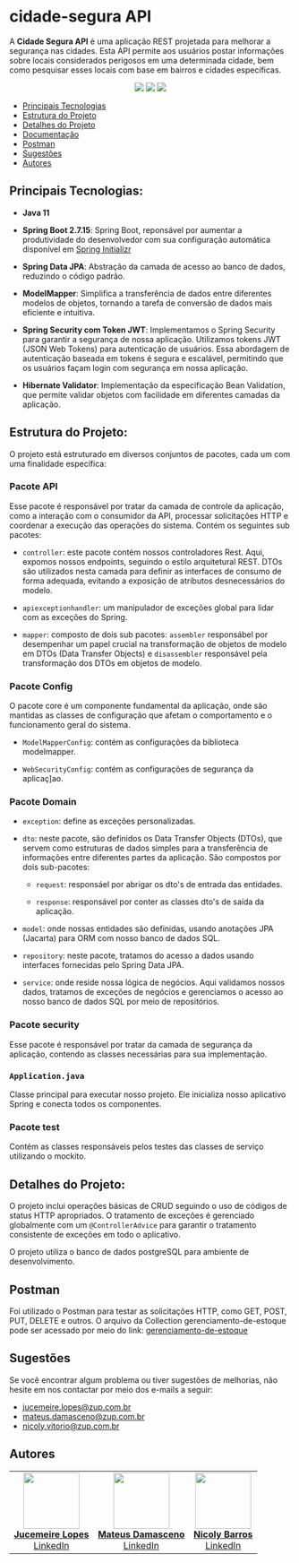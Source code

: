 # cidade-segura API 

A **Cidade Segura API** é uma aplicação REST projetada para melhorar a segurança nas cidades. Esta API permite aos usuários postar informações sobre locais considerados perigosos em uma determinada cidade, bem como pesquisar esses locais com base em bairros e cidades específicas.


<p align="center">
     <a alt="Java">
        <img src="https://img.shields.io/badge/Java-v11-blue.svg" />
    </a>
    <a alt="Spring Boot">
        <img src="https://img.shields.io/badge/Spring%20Boot-v2.7.15-brightgreen.svg" />
    </a>
    <a alt="PostgreSQL">
        <img src="https://img.shields.io/badge/PostgreSQL-v42.6.0-blue.svg" />
    </a>
</p>

- [Principais Tecnologias](#principais-tecnologias)
- [Estrutura do Projeto](#estrutura-do-projeto)
- [Detalhes do Projeto](#detalhes-do-projeto)
- [Documentação](#documentação)
- [Postman](#postman)
- [Sugestões](#sugestões)
- [Autores](#autores)

## Principais Tecnologias:

- **Java 11**

- **Spring Boot 2.7.15**: Spring Boot, reponsável por aumentar a produtividade do desenvolvedor com sua configuração automática disponível em  [Spring Initializr](https://start.spring.io/)

- **Spring Data JPA**: Abstração da camada de acesso ao banco de dados, reduzindo o código padrão.

- **ModelMapper**: Simplifica a transferência de dados entre diferentes modelos de objetos, tornando a tarefa de conversão de dados mais eficiente e intuitiva.

- **Spring Security com Token JWT**: Implementamos o Spring Security para garantir a segurança de nossa aplicação. Utilizamos tokens JWT (JSON Web Tokens) para autenticação de usuários. Essa abordagem de autenticação baseada em tokens é segura e escalável, permitindo que os usuários façam login com segurança em nossa aplicação.

- **Hibernate Validator**: Implementação da especificação Bean Validation, que permite validar objetos com facilidade em diferentes camadas da aplicação. 

## Estrutura do Projeto:

O projeto está estruturado em diversos conjuntos de pacotes, cada um com uma finalidade específica:

### Pacote API

Esse pacote é responsável por tratar da camada de controle da aplicação, como a interação com o consumidor da API, processar solicitações HTTP e coordenar a execução das operações do sistema. Contém os seguintes sub pacotes:

- `controller`: este pacote contém nossos controladores Rest. Aqui, expomos nossos endpoints, seguindo o estilo arquitetural REST. DTOs são utilizados nesta camada para definir as interfaces de consumo de forma adequada, evitando a exposição de atributos desnecessários do modelo.

- `apiexceptionhandler`: um manipulador de exceções global para lidar com as exceções do Spring.

- `mapper`: composto de dois sub pacotes: `assembler` responsábel por desempenhar um papel crucial na transformação de objetos de modelo em DTOs (Data Transfer Objects) e `disassembler` responsável pela transformação dos DTOs em objetos de modelo.


### Pacote Config

O pacote core é um componente fundamental da aplicação, onde são mantidas as classes de configuração que afetam o comportamento e o funcionamento geral do sistema.

- `ModelMapperConfig`: contém as configurações da biblioteca modelmapper.

- `WebSecurityConfig`: contém as configurações de segurança da aplicaç]ao.

### Pacote Domain

- `exception`: define as exceções personalizadas.

- `dto`: neste pacote, são definidos os Data Transfer Objects (DTOs), que servem como estruturas de dados simples para a transferência de informações entre diferentes partes da aplicação. São compostos por dois sub-pacotes:

     - `request`: responsáel por abrigar os dto's de entrada das entidades. 

     - `response`: responsável por conter as classes dto's de saída da aplicação.

- `model`: onde nossas entidades são definidas, usando anotações JPA (Jacarta) para ORM com nosso banco de dados SQL.

- `repository`: neste pacote, tratamos do acesso a dados usando interfaces fornecidas pelo Spring Data JPA.

- `service`: onde reside nossa lógica de negócios. Aqui validamos nossos dados, tratamos de exceções de negócios e gerenciamos o acesso ao nosso banco de dados SQL por meio de repositórios.

### Pacote security

Esse pacote é responsável por tratar da camada de segurança da aplicação, contendo as classes necessárias para sua implementação.

### `Application.java`
Classe principal para executar nosso projeto. Ele inicializa nosso aplicativo Spring e conecta todos os componentes.


### Pacote test

Contém as classes responsáveis pelos testes das classes de serviço utilizando o mockito.

## Detalhes do Projeto:

O projeto inclui operações básicas de CRUD seguindo o uso de códigos de status HTTP apropriados. O tratamento de exceções é gerenciado globalmente com um `@ControllerAdvice` para garantir o tratamento consistente de exceções em todo o aplicativo.

O projeto utiliza o banco de dados postgreSQL para ambiente de desenvolvimento.

## Postman

Foi utilizado o Postman para  testar as solicitações HTTP, como GET, POST, PUT, DELETE e outros. 
O arquivo da Collection gerenciamento-de-estoque pode ser acessado por meio do link: [gerenciamento-de-estoque](https://github.com/meirelopes/estoque-de-produtos/blob/main/estoque/gerenciamento-de-estoque.postman_collection.json)

## Sugestões

Se você encontrar algum problema ou tiver sugestões de melhorias, não hesite em nos contactar por meio dos e-mails a seguir:
- jucemeire.lopes@zup.com.br
- mateus.damasceno@zup.com.br
- nicoly.vitorio@zup.com.br

## Autores
<table>
  <tr>
    <td align="center"><a href="https://github.com/meirelopes"><img src="https://avatars.githubusercontent.com/u/105396487?v=4" width="100px;" alt=""/><br/><strong>Jucemeire Lopes</strong></a><br/><a href="https://www.linkedin.com/in/jucemeirelopes/">LinkedIn</a></td>
    <td align="center"><a href="https://github.com/mateus-damasceno-zup"><img src="https://avatars.githubusercontent.com/u/133882244?v=4" width="100px;" alt=""/><br/><strong>Mateus Damasceno</strong></a><br/><a href="https://www.linkedin.com/in/mateus-inacio-rodrigues-damasceno-711b8227/">LinkedIn</a></td>
    <td align="center"><a href="https://github.com/NicolyZup"><img src="https://avatars.githubusercontent.com/u/133882322?v=4" width="100px;" alt=""/><br/><strong>Nicoly Barros</strong></a><br/><a href="https://www.linkedin.com/in/nicoly-barros-henrique-vitorio/">LinkedIn</a></td>
       
  </tr>
</table>
</table>
